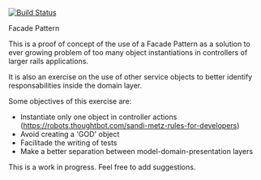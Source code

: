 [![Build Status](https://semaphoreci.com/api/v1/projects/a96a026b-fbd2-4dd4-911e-37804816ecf4/544780/badge.svg)](https://semaphoreci.com/rodmac98/facade_pattern)

Facade Pattern

This is a proof of concept of the use of a Facade Pattern as a solution to
ever growing problem of too many object instantiations in controllers of
larger rails applications.

It is also an exercise on the use of other service objects to better identify
responsabilities inside the domain layer.

Some objectives of this exercise are:
- Instantiate only one object in controller actions (https://robots.thoughtbot.com/sandi-metz-rules-for-developers)
- Avoid creating a 'GOD' object
- Facilitade the writing of tests
- Make a better separation between model-domain-presentation layers

This is a work in progress. Feel free to add suggestions.